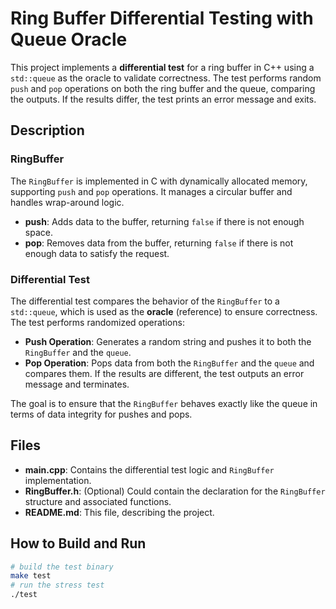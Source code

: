 # Ring Buffer Differential Testing with Queue Oracle

This project implements a **differential test** for a ring buffer in C++ using a `std::queue` as the oracle to validate correctness. The test performs random `push` and `pop` operations on both the ring buffer and the queue, comparing the outputs. If the results differ, the test prints an error message and exits.

## Description

### RingBuffer
The `RingBuffer` is implemented in C with dynamically allocated memory, supporting `push` and `pop` operations. It manages a circular buffer and handles wrap-around logic.

- **push**: Adds data to the buffer, returning `false` if there is not enough space.
- **pop**: Removes data from the buffer, returning `false` if there is not enough data to satisfy the request.

### Differential Test
The differential test compares the behavior of the `RingBuffer` to a `std::queue`, which is used as the **oracle** (reference) to ensure correctness. The test performs randomized operations:

- **Push Operation**: Generates a random string and pushes it to both the `RingBuffer` and the `queue`.
- **Pop Operation**: Pops data from both the `RingBuffer` and the `queue` and compares them. If the results are different, the test outputs an error message and terminates.

The goal is to ensure that the `RingBuffer` behaves exactly like the queue in terms of data integrity for pushes and pops.

## Files
- **main.cpp**: Contains the differential test logic and `RingBuffer` implementation.
- **RingBuffer.h**: (Optional) Could contain the declaration for the `RingBuffer` structure and associated functions.
- **README.md**: This file, describing the project.

## How to Build and Run
```bash
# build the test binary
make test
# run the stress test
./test
```
